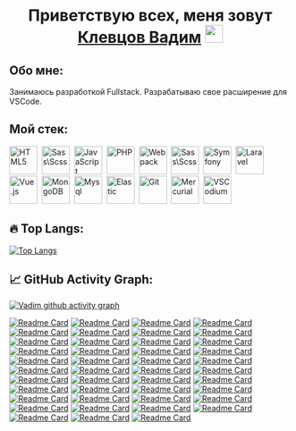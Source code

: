 <h1 align="center">
    Приветствую всех, меня зовут
    <a href="https://github.com/vad23klev" target="_blank">Клевцов Вадим</a>
    <img src="https://github.com/blackcater/blackcater/raw/main/images/Hi.gif" height="32" width="32"/>
</h1>

## Обо мне:

Занимаюсь разработкой Fullstack. Разрабатываю свое расширение для VSCode.

## Мой стек:

<div id="stack">
  <img id="stack-img" src="https://cdn.simpleicons.org/html5" title="HTML5" alt="HTML5" width="50px" height="50px">&nbsp
  <img id="stack-img" src="https://cdn.simpleicons.org/sass" title="Sass\Scss" alt="Sass\Scss" width="50px" height="50px">&nbsp
  <img id="stack-img" src="https://cdn.simpleicons.org/javascript" title="JavaScript" alt="JavaScript" width="50px" height="50px">&nbsp
  <img id="stack-img" src="https://cdn.simpleicons.org/php" title="PHP" alt="PHP" width="50px" height="50px">&nbsp
  <img id="stack-img" src="https://cdn.simpleicons.org/webpack" title="Webpack" alt="Webpack" width="50px" height="50px">&nbsp
  <img id="stack-img" src="https://cdn.simpleicons.org/codeigniter" title="Sass\Scss" alt="Sass\Scss" width="50px" height="50px">&nbsp
  <img id="stack-img" src="https://cdn.simpleicons.org/symfony" title="Symfony" alt="Symfony" width="50px" height="50px">&nbsp
  <img id="stack-img" src="https://cdn.simpleicons.org/laravel" title="Laravel" alt="Laravel" width="50px" height="50px">&nbsp
  <img id="stack-img" src="https://cdn.simpleicons.org/vuedotjs" title="Vue.js" alt="Vue.js" width="50px" height="50px">&nbsp
  <img id="stack-img" src="https://cdn.simpleicons.org/mongodb" title="MongoDB" alt="MongoDB" width="50px" height="50px">&nbsp
  <img id="stack-img" src="https://cdn.simpleicons.org/mysql" title="Mysql" alt="Mysql" width="50px" height="50px">&nbsp
  <img id="stack-img" src="https://cdn.simpleicons.org/elastic" title="Elastic" alt="Elastic" width="50px" height="50px">&nbsp
  <img id="stack-img" src="https://cdn.simpleicons.org/git" title="Git" alt="Git" width="50px" height="50px">&nbsp
  <img id="stack-img" src="https://cdn.simpleicons.org/mercurial" title="Mercurial" alt="Mercurial" width="50px" height="50px">&nbsp
  <img id="stack-img" src="https://cdn.simpleicons.org/vscodium" title="VSCodium" alt="VSCodium" width="50px" height="50px">&nbsp
</div>

## 🔥 Top Langs:

[![Top Langs](https://github-readme-stats.vercel.app/api/top-langs/?username=vad23klev&layout=compact)](https://github.com/vad23klev/sync-sftp)

## 📈 GitHub Activity Graph:

[![Vadim github activity graph](https://github-readme-activity-graph.vercel.app/graph?username=vad23klev&theme=vue)](https://github.com/vad23klev/github-readme-activity-graph)


[![Readme Card](https://github-readme-stats.vercel.app/api/pin/?username=loiane&repo=javascript-datastructures-algorithms)](https://github.com/loiane/javascript-datastructures-algorithms)
[![Readme Card](https://github-readme-stats.vercel.app/api/pin/?username=microsoft&repo=Web-Dev-For-Beginners)](https://github.com/microsoft/Web-Dev-For-Beginners)
[![Readme Card](https://github-readme-stats.vercel.app/api/pin/?username=yangshun&repo=front-end-interview-handbook)](https://github.com/yangshun/front-end-interview-handbook)
[![Readme Card](https://github-readme-stats.vercel.app/api/pin/?username=thedaviddias&repo=Front-End-Checklist)](https://github.com/thedaviddias/Front-End-Checklist)
[![Readme Card](https://github-readme-stats.vercel.app/api/pin/?username=felipernb&repo=algorithms.js)](https://github.com/felipernb/algorithms.js)
[![Readme Card](https://github-readme-stats.vercel.app/api/pin/?username=crizstian&repo=data-structure-and-algorithms-with-ES6)](https://github.com/crizstian/data-structure-and-algorithms-with-ES6)
[![Readme Card](https://github-readme-stats.vercel.app/api/pin/?username=amejiarosario&repo=dsa.js-data-structures-algorithms-javascript)](https://github.com/amejiarosario/dsa.js-data-structures-algorithms-javascript)
[![Readme Card](https://github-readme-stats.vercel.app/api/pin/?username=ByteByteGoHq&repo=system-design-101)](https://github.com/ByteByteGoHq/system-design-101)
[![Readme Card](https://github-readme-stats.vercel.app/api/pin/?username=sdmg15&repo=Best-websites-a-programmer-should-visit)](https://github.com/sdmg15/Best-websites-a-programmer-should-visit)
[![Readme Card](https://github-readme-stats.vercel.app/api/pin/?username=practical-tutorials&repo=project-based-learning)](https://github.com/practical-tutorials/project-based-learning)
[![Readme Card](https://github-readme-stats.vercel.app/api/pin/?username=ripienaar&repo=free-for-dev)](https://github.com/ripienaar/free-for-dev)
[![Readme Card](https://github-readme-stats.vercel.app/api/pin/?username=bradtraversy&repo=design-resources-for-developers)](https://github.com/bradtraversy/design-resources-for-developers)
[![Readme Card](https://github-readme-stats.vercel.app/api/pin/?username=matheusfelipeog&repo=beautiful-docs)](https://github.com/matheusfelipeog/beautiful-docs)
[![Readme Card](https://github-readme-stats.vercel.app/api/pin/?username=sorrycc&repo=awesome-javascript)](https://github.com/sorrycc/awesome-javascript)
[![Readme Card](https://github-readme-stats.vercel.app/api/pin/?username=florinpop17&repo=app-ideas)](https://github.com/florinpop17/app-ideas)
[![Readme Card](https://github-readme-stats.vercel.app/api/pin/?username=Gaming32&repo=ArrayV)](https://github.com/Gaming32/ArrayV)
[![Readme Card](https://github-readme-stats.vercel.app/api/pin/?username=georgedem975&repo=patterns)](https://github.com/georgedem975/patterns)
[![Readme Card](https://github-readme-stats.vercel.app/api/pin/?username=bespoyasov&repo=refactor-like-a-superhero)](https://github.com/bespoyasov/refactor-like-a-superhero)
[![Readme Card](https://github-readme-stats.vercel.app/api/pin/?username=wesbos&repo=JavaScript30)](https://github.com/wesbos/JavaScript30)
[![Readme Card](https://github-readme-stats.vercel.app/api/pin/?username=vasanthk&repo=how-web-works)](https://github.com/vasanthk/how-web-works)
[![Readme Card](https://github-readme-stats.vercel.app/api/pin/?username=Chalarangelo&repo=30-seconds-of-code)](https://github.com/Chalarangelo/30-seconds-of-code)
[![Readme Card](https://github-readme-stats.vercel.app/api/pin/?username=YauhenKavalchuk&repo=interview-questions)](https://github.com/YauhenKavalchuk/interview-questions)
[![Readme Card](https://github-readme-stats.vercel.app/api/pin/?username=Devinterview-io&repo=vue-interview-questions)](https://github.com/Devinterview-io/vue-interview-questions)
[![Readme Card](https://github-readme-stats.vercel.app/api/pin/?username=sudheerj&repo=vuejs-interview-questions)](https://github.com/sudheerj/vuejs-interview-questions)
[![Readme Card](https://github-readme-stats.vercel.app/api/pin/?username=magisters-cc&repo=vuejs-interview-questions-russian)](https://github.com/magisters-cc/vuejs-interview-questions-russian)
[![Readme Card](https://github-readme-stats.vercel.app/api/pin/?username=leonardomso&repo=33-js-concepts)](https://github.com/leonardomso/33-js-concepts)
[![Readme Card](https://github-readme-stats.vercel.app/api/pin/?username=sindresorhus&repo=awesome-nodejs)](https://github.com/sindresorhus/awesome-nodejs)
[![Readme Card](https://github-readme-stats.vercel.app/api/pin/?username=mbeaudru&repo=modern-js-cheatsheet)](https://github.com/mbeaudru/modern-js-cheatsheet)
[![Readme Card](https://github-readme-stats.vercel.app/api/pin/?username=lydiahallie&repo=javascript-questions)](https://github.com/lydiahallie/javascript-questions)
[![Readme Card](https://github-readme-stats.vercel.app/api/pin/?username=ryanmcdermott&repo=clean-code-javascript)](https://github.com/ryanmcdermott/clean-code-javascript)
[![Readme Card](https://github-readme-stats.vercel.app/api/pin/?username=tayllan&repo=awesome-algorithms)](https://github.com/tayllan/awesome-algorithms)
[![Readme Card](https://github-readme-stats.vercel.app/api/pin/?username=jwasham&repo=coding-interview-university)](https://github.com/jwasham/coding-interview-university)
[![Readme Card](https://github-readme-stats.vercel.app/api/pin/?username=EbookFoundation&repo=free-programming-books)](https://github.com/EbookFoundation/free-programming-books)
[![Readme Card](https://github-readme-stats.vercel.app/api/pin/?username=getify&repo=You-Dont-Know-JS)](https://github.com/getify/You-Dont-Know-JS)
[![Readme Card](https://github-readme-stats.vercel.app/api/pin/?username=sindresorhus&repo=awesome)](https://github.com/sindresorhus/awesome)
[![Readme Card](https://github-readme-stats.vercel.app/api/pin/?username=ossu&repo=computer-science)](https://github.com/ossu/computer-science)
[![Readme Card](https://github-readme-stats.vercel.app/api/pin/?username=doganoo&repo=PHPAlgorithms)](https://github.com/doganoo/PHPAlgorithms)
[![Readme Card](https://github-readme-stats.vercel.app/api/pin/?username=kamranahmedse&repo=developer-roadmap)](https://github.com/kamranahmedse/developer-roadmap)
[![Readme Card](https://github-readme-stats.vercel.app/api/pin/?username=solarrust&repo=hacker-laws)](https://github.com/solarrust/hacker-laws)
[![Readme Card](https://github-readme-stats.vercel.app/api/pin/?username=tlbootcamp&repo=tlroadmap)](https://github.com/tlbootcamp/tlroadmap)
[![Readme Card](https://github-readme-stats.vercel.app/api/pin/?username=goldbergyoni&repo=nodebestpractices)](https://github.com/goldbergyoni/nodebestpractices)
[![Readme Card](https://github-readme-stats.vercel.app/api/pin/?username=yangshun&repo=tech-interview-handbook)](https://github.com/yangshun/tech-interview-handbook)
[![Readme Card](https://github-readme-stats.vercel.app/api/pin/?username=trekhleb&repo=javascript-algorithms)](https://github.com/trekhleb/javascript-algorithms)